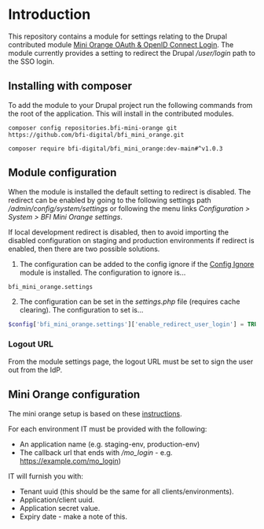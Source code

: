 # Introduction

This repository contains a module for settings relating to the Drupal contributed module [Mini Orange OAuth & OpenID Connect Login](https://www.drupal.org/project/miniorange_oauth_client). The module currently provides a setting to redirect the Drupal */user/login* path to the SSO login.

## Installing with composer

To add the module to your Drupal project run the following commands from the root of the application. This will install in the contributed modules.

```shell
composer config repositories.bfi-mini-orange git https://github.com/bfi-digital/bfi_mini_orange.git
```
```shell
composer require bfi-digital/bfi_mini_orange:dev-main#^v1.0.3
```

## Module configuration
When the module is installed the default setting to redirect is disabled. The redirect can be enabled by going to the following settings path */admin/config/system/settings* or following the menu links *Configuration > System > BFI Mini Orange settings*.

If local development redirect is disabled, then to avoid importing the disabled configuration on staging and production environments if redirect is enabled, then there are two possible solutions.

1. The configuration can be added to the config ignore if the [Config Ignore](https://www.drupal.org/project/config_ignore) module is installed. The configuration to ignore is...
```
bfi_mini_orange.settings
```
2. The configuration can be set in the *settings.php* file (requires cache clearing). The configuration to set is...
```php
$config['bfi_mini_orange.settings']['enable_redirect_user_login'] = TRUE;
```

### Logout URL

From the module settings page, the logout URL must be set to sign the user out from the IdP.

## Mini Orange configuration

The mini orange setup is based on these [instructions](https://plugins.miniorange.com/setup-guide-to-configure-azure-ad-with-drupal-oauth-client).

For each environment IT must be provided with the following:

* An application name (e.g. staging-env, production-env)
* The callback url that ends with */mo_login* - e.g. https://example.com/mo_login)

IT will furnish you with:

* Tenant uuid (this should be the same for all clients/environments).
* Application/client uuid.
* Application secret value.
* Expiry date - make a note of this.



